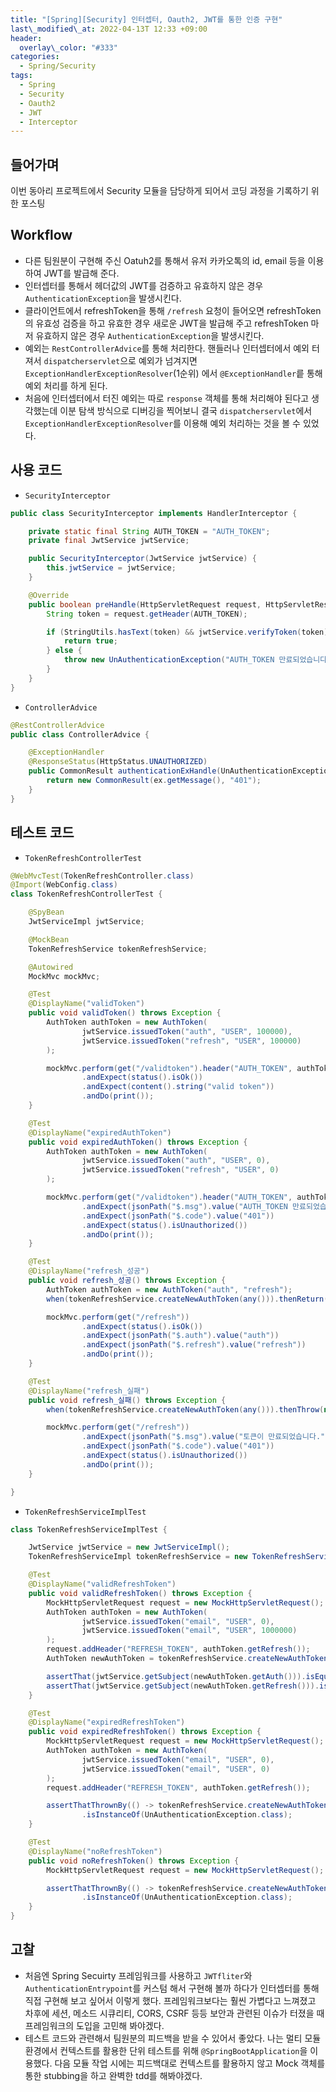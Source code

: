 ```yaml
---
title: "[Spring][Security] 인터셉터, Oauth2, JWT를 통한 인증 구현"
last\_modified\_at: 2022-04-13T 12:33 +09:00
header:
  overlay\_color: "#333"
categories:
  - Spring/Security
tags:
  - Spring
  - Security
  - Oauth2
  - JWT
  - Interceptor
---
```

## 들어가며
이번 동아리 프로젝트에서 Security 모듈을 담당하게 되어서 코딩 과정을 기록하기 위한 포스팅

## Workflow
- 다른 팀원분이 구현해 주신 Oatuh2를 통해서 유저 카카오톡의 id, email 등을 이용하여 JWT를 발급해 준다.
- 인터셉터를 통해서 헤더값의 JWT를 검증하고 유효하지 않은 경우 `AuthenticationException`을 발생시킨다.
- 클라이언트에서 refreshToken을 통해 `/refresh` 요청이 들어오면 refreshToken의 유효성 검증을 하고 유효한 경우 새로운 JWT을 발급해 주고 refreshToken 마저 유효하지 않은 경우 `AuthenticationException`을 발생시킨다.
- 예외는 `RestControllerAdvice`를 통해 처리한다. 핸들러나 인터셉터에서 예외 터져서 `dispatcherservlet`으로 예외가 넘겨지면 `ExceptionHandlerExceptionResolver`(1순위) 에서 `@ExceptionHandler`릍 통해 예외 처리를 하게 된다. 
- 처음에 인터셉터에서 터진 예외는 따로 `response` 객체를 통해 처리해야 된다고 생각했는데 이분 탐색 방식으로 디버깅을 찍어보니 결국 `dispatcherservlet`에서 `ExceptionHandlerExceptionResolver`를 이용해 예외 처리하는 것을 볼 수 있었다.

## 사용 코드
- `SecurityInterceptor`

```java
public class SecurityInterceptor implements HandlerInterceptor {

    private static final String AUTH_TOKEN = "AUTH_TOKEN";
    private final JwtService jwtService;

    public SecurityInterceptor(JwtService jwtService) {
        this.jwtService = jwtService;
    }

    @Override
    public boolean preHandle(HttpServletRequest request, HttpServletResponse response, Object handler) throws Exception {
        String token = request.getHeader(AUTH_TOKEN);

        if (StringUtils.hasText(token) && jwtService.verifyToken(token)) {
            return true;
        } else {
            throw new UnAuthenticationException("AUTH_TOKEN 만료되었습니다.");
        }
    }
}
```
- `ControllerAdvice`

```java
@RestControllerAdvice
public class ControllerAdvice {

    @ExceptionHandler
    @ResponseStatus(HttpStatus.UNAUTHORIZED)
    public CommonResult authenticationExHandle(UnAuthenticationException ex) {
        return new CommonResult(ex.getMessage(), "401");
    }
}
```

## 테스트 코드
- `TokenRefreshControllerTest`

```java
@WebMvcTest(TokenRefreshController.class)
@Import(WebConfig.class)
class TokenRefreshControllerTest {

    @SpyBean
    JwtServiceImpl jwtService;

    @MockBean
    TokenRefreshService tokenRefreshService;

    @Autowired
    MockMvc mockMvc;

    @Test
    @DisplayName("validToken")
    public void validToken() throws Exception {
        AuthToken authToken = new AuthToken(
                jwtService.issuedToken("auth", "USER", 100000),
                jwtService.issuedToken("refresh", "USER", 100000)
        );

        mockMvc.perform(get("/validtoken").header("AUTH_TOKEN", authToken.getAuth()))
                .andExpect(status().isOk())
                .andExpect(content().string("valid token"))
                .andDo(print());
    }

    @Test
    @DisplayName("expiredAuthToken")
    public void expiredAuthToken() throws Exception {
        AuthToken authToken = new AuthToken(
                jwtService.issuedToken("auth", "USER", 0),
                jwtService.issuedToken("refresh", "USER", 0)
        );

        mockMvc.perform(get("/validtoken").header("AUTH_TOKEN", authToken.getAuth()))
                .andExpect(jsonPath("$.msg").value("AUTH_TOKEN 만료되었습니다."))
                .andExpect(jsonPath("$.code").value("401"))
                .andExpect(status().isUnauthorized())
                .andDo(print());
    }

    @Test
    @DisplayName("refresh_성공")
    public void refresh_성공() throws Exception {
        AuthToken authToken = new AuthToken("auth", "refresh");
        when(tokenRefreshService.createNewAuthToken(any())).thenReturn(authToken);

        mockMvc.perform(get("/refresh"))
                .andExpect(status().isOk())
                .andExpect(jsonPath("$.auth").value("auth"))
                .andExpect(jsonPath("$.refresh").value("refresh"))
                .andDo(print());
    }

    @Test
    @DisplayName("refresh_실패")
    public void refresh_실패() throws Exception {
        when(tokenRefreshService.createNewAuthToken(any())).thenThrow(new UnAuthenticationException("토큰이 만료되었습니다."));

        mockMvc.perform(get("/refresh"))
                .andExpect(jsonPath("$.msg").value("토큰이 만료되었습니다."))
                .andExpect(jsonPath("$.code").value("401"))
                .andExpect(status().isUnauthorized())
                .andDo(print());
    }

}
```
- `TokenRefreshServiceImplTest`

```java
class TokenRefreshServiceImplTest {

    JwtService jwtService = new JwtServiceImpl();
    TokenRefreshServiceImpl tokenRefreshService = new TokenRefreshServiceImpl(jwtService);

    @Test
    @DisplayName("validRefreshToken")
    public void validRefreshToken() throws Exception {
        MockHttpServletRequest request = new MockHttpServletRequest();
        AuthToken authToken = new AuthToken(
                jwtService.issuedToken("email", "USER", 0),
                jwtService.issuedToken("email", "USER", 1000000)
        );
        request.addHeader("REFRESH_TOKEN", authToken.getRefresh());
        AuthToken newAuthToken = tokenRefreshService.createNewAuthToken(request);

        assertThat(jwtService.getSubject(newAuthToken.getAuth())).isEqualTo("email");
        assertThat(jwtService.getSubject(newAuthToken.getRefresh())).isEqualTo("email");
    }

    @Test
    @DisplayName("expiredRefreshToken")
    public void expiredRefreshToken() throws Exception {
        MockHttpServletRequest request = new MockHttpServletRequest();
        AuthToken authToken = new AuthToken(
                jwtService.issuedToken("email", "USER", 0),
                jwtService.issuedToken("email", "USER", 0)
        );
        request.addHeader("REFRESH_TOKEN", authToken.getRefresh());

        assertThatThrownBy(() -> tokenRefreshService.createNewAuthToken(request))
                .isInstanceOf(UnAuthenticationException.class);
    }

    @Test
    @DisplayName("noRefreshToken")
    public void noRefreshToken() throws Exception {
        MockHttpServletRequest request = new MockHttpServletRequest();

        assertThatThrownBy(() -> tokenRefreshService.createNewAuthToken(request))
                .isInstanceOf(UnAuthenticationException.class);
    }
}
```

## 고찰
- 처음엔 Spring Secuirty 프레임워크를 사용하고 `JWTfliter`와 `AuthenticationEntrypoint`를 커스텀 해서 구현해 볼까 하다가 인터셉터를 통해 직접 구현해 보고 싶어서 이렇게 했다. 프레임워크보다는 훨씬 가볍다고 느껴졌고 차후에 세션, 메소드 시큐리티, CORS, CSRF 등등 보안과 관련된 이슈가 터졌을 때 프레임워크의 도입을 고민해 봐야겠다.
- 테스트 코드와 관련해서 팀원분의 피드백을 받을 수 있어서 좋았다. 나는 멀티 모듈 환경에서 컨텍스트를 활용한 단위 테스트를 위해 `@SpringBootApplication`을 이용했다. 다음 모듈 작업 시에는 피드백대로 컨텍스트를 활용하지 않고 Mock 객체를 통한 stubbing을 하고 완벽한 tdd를 해봐야겠다.
